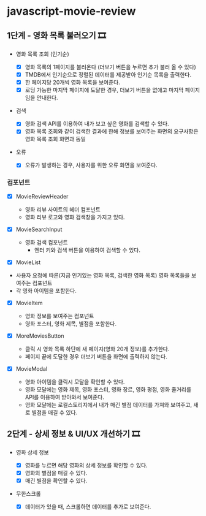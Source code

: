 # javascript-movie-review

## 1단계 - 영화 목록 불러오기 🎞

- 영화 목록 조회 (인기순)

  - [x] 영화 목록의 1페이지를 불러온다 (더보기 버튼을 누르면 추가 불러 올 수 있다)
  - [x] TMDB에서 인기순으로 정렬된 데이터를 제공받아 인기순 목록을 출력한다.
  - [x] 한 페이지당 20개씩 영화 목록을 보여준다.
  - [x] 로딩 가능한 마지막 페이지에 도달한 경우, 더보기 버튼을 없애고 마지막 페이지임을 안내한다.

- 검색

  - [x] 영화 검색 API를 이용하여 내가 보고 싶은 영화를 검색할 수 있다.
  - [x] 영화 목록 조회와 같이 검색한 결과에 한해 정보를 보여주는 화면의 요구사항은 영화 목록 조회 화면과 동일

- 오류
  - [x] 오류가 발생하는 경우, 사용자를 위한 오류 화면을 보여준다.

### 컴포넌트

- [x] MovieReviewHeader

  - 영화 리뷰 사이트의 헤더 컴포넌트
  - 영화 리뷰 로고와 영화 검색창을 가지고 있다.

- [x] MovieSearchInput

  - 영화 검색 컴포넌트
    - 엔터 키와 검색 버튼을 이용하여 검색할 수 있다.

- [x] MovieList
- 사용자 요청에 따른(지금 인기있는 영화 목록, 검색한 영화 목록) 영화 목록들을 보여주는 컴포넌트
- 각 영화 아이템을 포함한다.

- [x] MovieItem

  - 영화 정보를 보여주는 컴포넌트
  - 영화 포스터, 영화 제목, 별점을 포함한다.

- [x] MoreMoviesButton

  - 클릭 시 영화 목록 하단에 새 페이지(영화 20개 정보)를 추가한다.
  - 페이지 끝에 도달한 경우 더보기 버튼을 화면에 출력하지 않는다.

- [x] MovieModal
  - 영화 아이템을 클릭시 모달을 확인할 수 있다.
  - 영화 모달에는 영화 제목, 영화 포스터, 영화 장르, 영화 평점, 영화 줄거리를 API를 이용하여 받아와서 보여준다.
  - 영화 모달에는 로컬스토리지에서 내가 매긴 별점 데이터를 가져와 보여주고, 새로 별점을 매길 수 있다.

## 2단계 - 상세 정보 & UI/UX 개선하기 🎞

- 영화 상세 정보

  - [x] 영화를 누르면 해당 영화의 상세 정보를 확인할 수 있다.
  - [x] 영화의 별점을 매길 수 있다.
  - [x] 매긴 별점을 확인할 수 있다.

- 무한스크롤
  - [x] 데이터가 있을 때, 스크롤하면 데이터를 추가로 보여준다.
